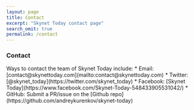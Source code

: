 ```yaml
---
layout: page
title: Contact
excerpt: "Skynet Today contact page"
search_omit: true
permalink: /contact
---
```

<h3 class="page-title">Contact</h3>
Ways to contact the team of Skynet Today include:
 * Email: [contact@skynettoday.com](mailto:contact@skynettoday.com)
 * Twitter: [@skynet_today](https://twitter.com/skynet_today)
 * Facebook: [Skynet Today](https://www.facebook.com/Skynet-Today-548433905531042/)
 * GitHub: Submit a PR/issue on the [Github repo](https://github.com/andreykurenkov/skynet-today) 
